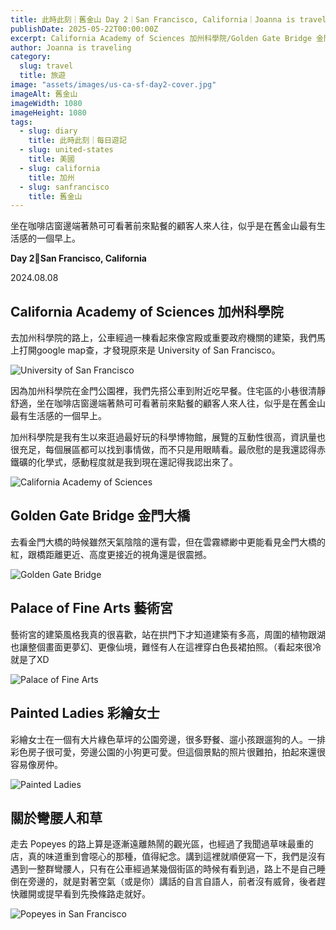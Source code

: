 ```yaml
---
title: 此時此刻｜舊金山 Day 2｜San Francisco, California｜Joanna is traveling
publishDate: 2025-05-22T00:00:00Z
excerpt: California Academy of Sciences 加州科學院/Golden Gate Bridge 金門大橋/Palace of Fine Arts 藝術宮/Painted Ladies 彩繪女士
author: Joanna is traveling
category:
  slug: travel
  title: 旅遊
image: "assets/images/us-ca-sf-day2-cover.jpg"
imageAlt: 舊金山
imageWidth: 1080
imageHeight: 1080
tags:
  - slug: diary
    title: 此時此刻｜每日遊記
  - slug: united-states
    title: 美國
  - slug: california
    title: 加州
  - slug: sanfrancisco
    title: 舊金山
---
```

坐在咖啡店窗邊端著熱可可看著前來點餐的顧客人來人往，似乎是在舊金山最有生活感的一個早上。

**Day 2📍San Francisco, California**

2024.08.08

## California Academy of Sciences 加州科學院

去加州科學院的路上，公車經過一棟看起來像宮殿或重要政府機關的建築，我們馬上打開google map查，才發現原來是 University of San Francisco。

![University of San Francisco](/images/us-ca-sf-day2/us-ca-sf-day2-2.jpg)

因為加州科學院在金門公園裡，我們先搭公車到附近吃早餐。住宅區的小巷很清靜舒適，坐在咖啡店窗邊端著熱可可看著前來點餐的顧客人來人往，似乎是在舊金山最有生活感的一個早上。

加州科學院是我有生以來逛過最好玩的科學博物館，展覽的互動性很高，資訊量也很充足，每個展區都可以找到事情做，而不只是用眼睛看。最欣慰的是我還認得赤鐵礦的化學式，感動程度就是我到現在還記得我認出來了。

![California Academy of Sciences](/images/us-ca-sf-day2/us-ca-sf-day2-3.jpg)

## Golden Gate Bridge 金門大橋

去看金門大橋的時候雖然天氣陰陰的還有雲，但在雲霧縹緲中更能看見金門大橋的紅，跟橋距離更近、高度更接近的視角還是很震撼。

![Golden Gate Bridge](/images/us-ca-sf-day2/us-ca-sf-day2-4.jpg)

## Palace of Fine Arts 藝術宮
藝術宮的建築風格我真的很喜歡，站在拱門下才知道建築有多高，周圍的植物跟湖也讓整個畫面更夢幻、更像仙境，難怪有人在這裡穿白色長裙拍照。（看起來很冷就是了XD

![Palace of Fine Arts](/images/us-ca-sf-day2/us-ca-sf-day2-5.jpg)

## Painted Ladies 彩繪女士
彩繪女士在一個有大片綠色草坪的公園旁邊，很多野餐、遛小孩跟遛狗的人。一排彩色房子很可愛，旁邊公園的小狗更可愛。但這個景點的照片很難拍，拍起來還很容易像房仲。

![Painted Ladies](/images/us-ca-sf-day2/us-ca-sf-day2-6.jpg)

## 關於彎腰人和草
走去 Popeyes 的路上算是逐漸遠離熱鬧的觀光區，也經過了我聞過草味最重的店，真的味道重到會噁心的那種，值得紀念。講到這裡就順便寫一下，我們是沒有遇到一整群彎腰人，只有在公車經過某幾個街區的時候有看到過，路上不是自己睡倒在旁邊的，就是對著空氣（或是你）講話的自言自語人，前者沒有威脅，後者趕快離開或提早看到先換條路走就好。

![Popeyes in San Francisco](/images/us-ca-sf-day2/us-ca-sf-day2-7.jpg)